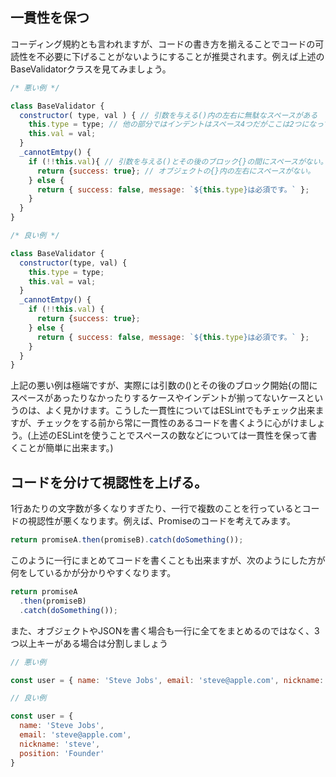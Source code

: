 ## 一貫性を保つ

コーディング規約とも言われますが、コードの書き方を揃えることでコードの可読性を不必要に下げることがないようにすることが推奨されます。例えば上述のBaseValidatorクラスを見てみましょう。

```javascript
/* 悪い例 */

class BaseValidator {
  constructor( type, val ) { // 引数を与える()内の左右に無駄なスペースがある
    this.type = type; // 他の部分ではインデントはスペース4つだがここは2つになっている。
    this.val = val;
  }
  _cannotEmtpy() {
    if (!!this.val){ // 引数を与える()とその後のブロック{}の間にスペースがない。
      return {success: true}; // オブジェクトの{}内の左右にスペースがない。
    } else {
      return { success: false, message: `${this.type}は必須です。` };
    }
  }
}

/* 良い例 */

class BaseValidator {
  constructor(type, val) {
    this.type = type;
    this.val = val;
  }
  _cannotEmtpy() {
    if (!!this.val) {
      return {success: true};
    } else {
      return { success: false, message: `${this.type}は必須です。` };
    }
  }
}

```

上記の悪い例は極端ですが、実際には引数の()とその後のブロック開始{の間にスペースがあったりなかったりするケースやインデントが揃ってないケースというのは、よく見かけます。こうした一貫性についてはESLintでもチェック出来ますが、チェックをする前から常に一貫性のあるコードを書くように心がけましょう。(上述のESLintを使うことでスペースの数などについては一貫性を保って書くことが簡単に出来ます。)

## コードを分けて視認性を上げる。

1行あたりの文字数が多くなりすぎたり、一行で複数のことを行っているとコードの視認性が悪くなります。例えば、Promiseのコードを考えてみます。

```javascript
return promiseA.then(promiseB).catch(doSomething());
```

このように一行にまとめてコードを書くことも出来ますが、次のようにした方が何をしているかが分かりやすくなります。

```javascript
return promiseA
  .then(promiseB)
  .catch(doSomething());
```

また、オブジェクトやJSONを書く場合も一行に全てをまとめるのではなく、3つ以上キーがある場合は分割しましょう

```javascript
// 悪い例

const user = { name: 'Steve Jobs', email: 'steve@apple.com', nickname: 'steve', position: 'Founder' };

// 良い例

const user = {
  name: 'Steve Jobs', 
  email: 'steve@apple.com', 
  nickname: 'steve', 
  position: 'Founder'
}
```
